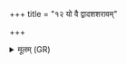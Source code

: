 +++
title = "१२ यो वै द्वादशशरावम्"

+++
<details><summary>मूलम् (GR)</summary>

यो वै द्वादशशरावं निर्वपेद् विश्वाम् एव देवान् अनु निर् वपेत् ।  
एते वै विश्वे देवा यद् इदं सर्वम् ।  
विश्वांश् चैव देवाँल् लोकं चाव रुन्धे  
कल्पन्ते अस्मै विश्वे देवाः प्रियो विश्वेषां देवानां भवति य एवं वेद ।  
स य एवं विद्वान् प्राश्नीयाद् एता एव देवता मनसा ध्यायेद्  
विश्वेषां त्वा देवानां चक्षुषा पश्यामि  
विश्वेषां त्वा देवानां हस्ताभ्याम् आ रभे  
विश्वेषां त्वा देवानाम् आस्येन प्राश्नामि  
विश्वेषां त्वा देवानां जठरे सादयामीति ।  
स यथा हुतम् इष्टं प्राश्नीयाद् एवैनं प्राश्नाति ॥
</details>